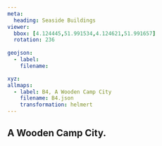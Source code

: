 ```yaml
---
meta:
  heading: Seaside Buildings
viewer:
  bbox: [4.124445,51.991534,4.124621,51.991657]
  rotation: 236
  
geojson:
  - label:
    filename: 

xyz:
allmaps:
  - label: B4, A Wooden Camp City
    filename: B4.json
    transformation: helmert
---
```


## A Wooden Camp City.